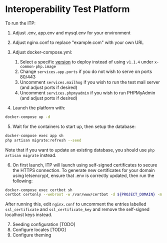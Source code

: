 # Interoperability Test Platform

To run the ITP:

1. Adjust .env, app.env and mysql.env for your environment
2. Adjust nginx.conf to replace "example.com" with your own URL
3. Adjust docker-compose.yml:

   1. Select a specific
      [version](https://hub.docker.com/repository/docker/gsmainclusivetechlab/interop-test-platform/tags?page=1&ordering=last_updated&name=v)
      to deploy instead of using `v1.1.4` under `x-common-php.image`
   2. Change `services.app.ports` if you do not wish to serve on ports 80/443
   3. Uncomment `services.mailhog` if you wish to run the test mail server (and adjust ports if desired)
   4. Uncomment `services.phpmyadmin` if you wish to run PHPMyAdmin (and adjust ports if desired)

4. Launch the platform with:

```bash
docker-compose up -d
```

5. Wait for the containers to start up, then setup the database:

```bash
docker-compose exec app sh
php artisan migrate:refresh --seed
```

Note that if you want to update an existing database, you should use `php artisan migrate` instead.

6. On first launch, ITP will launch using self-signed certificates to secure
   the HTTPS connection. To generate new certificates for your domain using
   letsencrypt, ensure that .env is correctly updated, then run the following:

```bash
docker-compose exec certbot sh
certbot certonly --webroot -w /var/www/certbot -d ${PROJECT_DOMAIN} -m you@your-domain.com
```

After running this, edit `nginx.conf` to uncomment the entries labelled `ssl_certificate` and `ssl_certificate_key` and remove the self-signed localhost keys instead.

7. Seeding configuration [TODO]
8. Configure locales [TODO]
9. Configure theming
